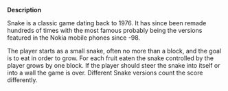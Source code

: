 <strong>Description</strong>

Snake is a classic game dating back to 1976. It has since been remade hundreds of times with the most famous probably being the versions featured in the Nokia mobile phones since -98. 

The player starts as a small snake, often no more than a block, and the goal is to eat in order to grow. For each fruit eaten the snake controlled by the player grows by one block. If the player should steer the snake into itself or into a wall the game is over. Different Snake versions count the score differently.

